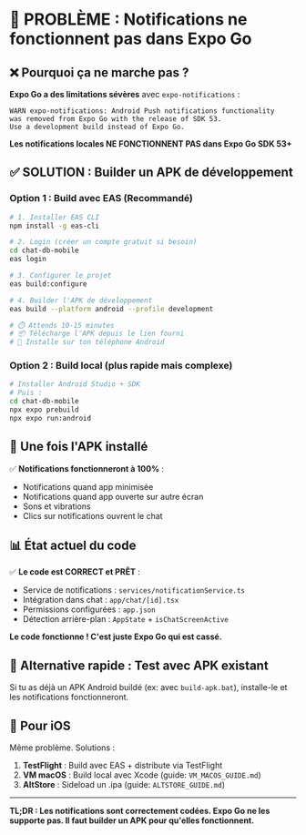 # 🚨 PROBLÈME : Notifications ne fonctionnent pas dans Expo Go

## ❌ Pourquoi ça ne marche pas ?

**Expo Go a des limitations sévères** avec `expo-notifications` :

```
WARN expo-notifications: Android Push notifications functionality 
was removed from Expo Go with the release of SDK 53.
Use a development build instead of Expo Go.
```

**Les notifications locales NE FONCTIONNENT PAS dans Expo Go SDK 53+**

## ✅ SOLUTION : Builder un APK de développement

### Option 1 : Build avec EAS (Recommandé)

```bash
# 1. Installer EAS CLI
npm install -g eas-cli

# 2. Login (créer un compte gratuit si besoin)
cd chat-db-mobile
eas login

# 3. Configurer le projet
eas build:configure

# 4. Builder l'APK de développement
eas build --platform android --profile development

# ⏱️ Attends 10-15 minutes
# 📦 Télécharge l'APK depuis le lien fourni
# 📱 Installe sur ton téléphone Android
```

### Option 2 : Build local (plus rapide mais complexe)

```bash
# Installer Android Studio + SDK
# Puis :
cd chat-db-mobile
npx expo prebuild
npx expo run:android
```

## 🎯 Une fois l'APK installé

✅ **Notifications fonctionneront à 100%** :
- Notifications quand app minimisée
- Notifications quand app ouverte sur autre écran
- Sons et vibrations
- Clics sur notifications ouvrent le chat

## 📊 État actuel du code

✅ **Le code est CORRECT et PRÊT** :
- Service de notifications : `services/notificationService.ts`
- Intégration dans chat : `app/chat/[id].tsx`
- Permissions configurées : `app.json`
- Détection arrière-plan : `AppState` + `isChatScreenActive`

**Le code fonctionne ! C'est juste Expo Go qui est cassé.**

## 🔧 Alternative rapide : Test avec APK existant

Si tu as déjà un APK Android buildé (ex: avec `build-apk.bat`), installe-le et les notifications fonctionneront.

## 📱 Pour iOS

Même problème. Solutions :
1. **TestFlight** : Build avec EAS + distribute via TestFlight
2. **VM macOS** : Build local avec Xcode (guide: `VM_MACOS_GUIDE.md`)
3. **AltStore** : Sideload un .ipa (guide: `ALTSTORE_GUIDE.md`)

---

**TL;DR : Les notifications sont correctement codées. Expo Go ne les supporte pas. Il faut builder un APK pour qu'elles fonctionnent.**
